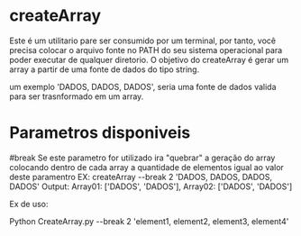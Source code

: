 # createArray

Este é um utilitario pare ser consumido por um terminal, por tanto, você precisa colocar o arquivo fonte no PATH do seu sistema operacional para poder executar de qualquer diretorio.
O objetivo do createArray é gerar um array a partir de uma fonte de dados do tipo string.

um exemplo 'DADOS, DADOS, DADOS', seria uma fonte de dados valida para ser trasnformado em um array.


# Parametros disponiveis

#break
Se este parametro for utilizado ira "quebrar" a geração do array colocando dentro de cada array a quantidade de elementos igual ao valor deste paramentro
EX: createArray --break 2 'DADOS, DADOS, DADOS, DADOS' 
Output: Array01: ['DADOS', 'DADOS'], Array02: ['DADOS', 'DADOS']




Ex de uso:

Python CreateArray.py --break 2 'element1, element2, element3, element4'
